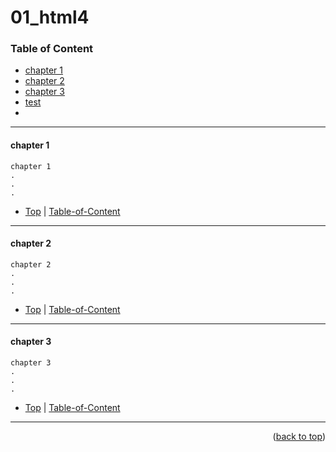 

# 01_html4 

### Table of Content
* [chapter 1](#chapter-1)
* [chapter 2](#chapter-2)
* [chapter 3](#chapter-3)
* [test](test.md)
* 
----

#### chapter 1

```
chapter 1
.
.
.
```

* [Top](#01_html4) | [Table-of-Content](#Table-of-Content)
----

#### chapter 2

```
chapter 2
.
.
.
```

* [Top](#01_html4) | [Table-of-Content](#Table-of-Content)
----


#### chapter 3

```
chapter 3
.
.
.
```

* [Top](#01_html4) | [Table-of-Content](#Table-of-Content)

----




<p align="right">(<a href="#topage">back to top</a>)</p>
<br/>
<br/>
